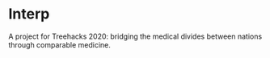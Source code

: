 # Interp
A project for Treehacks 2020: bridging the medical divides between nations through comparable medicine.
